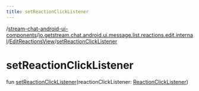 ```yaml
---
title: setReactionClickListener
---
```

/[stream-chat-android-ui-components](../../index.md)/[io.getstream.chat.android.ui.message.list.reactions.edit.internal](../index.md)/[EditReactionsView](index.md)/[setReactionClickListener](setReactionClickListener.md)  
  
  
  
# setReactionClickListener  
fun [setReactionClickListener](setReactionClickListener.md)(reactionClickListener: [ReactionClickListener](../../io.getstream.chat.android.ui.message.list.reactions/ReactionClickListener/index.md))
